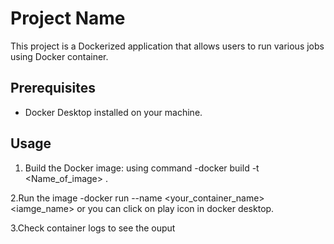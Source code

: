 # Project Name

This project is a Dockerized application that allows users to run various jobs using Docker container.

## Prerequisites

- Docker Desktop installed on your machine.

## Usage

1. Build the Docker image:
using command
-docker build -t <Name_of_image> .

2.Run the image
-docker run --name <your_container_name> <iamge_name>
or 
you can click on play icon in docker desktop.

3.Check container logs to see the ouput 
